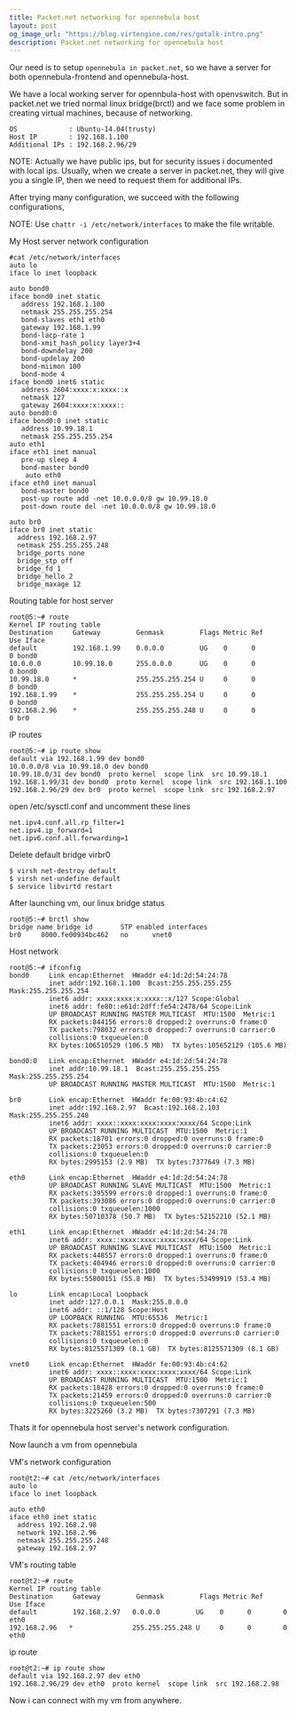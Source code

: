 ```yaml
---
title: Packet.net networking for opennebula host
layout: post
og_image_url: "https://blog.virtengine.com/res/gotalk-intro.png"
description: Packet.net networking for opennebula host
---
```


Our need is to setup `opennebula in packet.net`, so we have a server for both opennebula-frontend and opennebula-host.

We have a local working server for opennbula-host with openvswitch. But in packet.net we tried normal linux bridge(brctl) and we face some problem in creating virtual machines, because of networking.

	OS 			   : Ubuntu-14.04(trusty)
	Host IP 	   : 192.168.1.100
	Additional IPs : 192.168.2.96/29

NOTE: Actually we have public ips, but for security issues i documented with local ips.
Usually, when we create a server in packet.net, they will give you a single IP, then we need to request them for additional IPs.

After trying many configuration, we succeed with the following configurations,

NOTE: Use `chattr -i /etc/network/interfaces` to make the file writable.

My Host server network configuration

	#cat /etc/network/interfaces
	auto lo
	iface lo inet loopback

	auto bond0
	iface bond0 inet static
	   address 192.168.1.100
	   netmask 255.255.255.254
	   bond-slaves eth1 eth0
	   gateway 192.168.1.99
	   bond-lacp-rate 1
	   bond-xmit_hash_policy layer3+4
	   bond-downdelay 200
	   bond-updelay 200
	   bond-miimon 100
	   bond-mode 4
	iface bond0 inet6 static
	   address 2604:xxxx:x:xxxx::x
	   netmask 127
	   gateway 2604:xxxx:x:xxxx::
	auto bond0:0
	iface bond0:0 inet static
	   address 10.99.18.1
	   netmask 255.255.255.254
	auto eth1
	iface eth1 inet manual
	   pre-up sleep 4
	   bond-master bond0
		auto eth0
	iface eth0 inet manual
	   bond-master bond0
	   post-up route add -net 10.0.0.0/8 gw 10.99.18.0
	   post-down route del -net 10.0.0.0/8 gw 10.99.18.0

	auto br0
	iface br0 inet static
	  address 192.168.2.97
	  netmask 255.255.255.248
	  bridge_ports none
	  bridge_stp off
	  bridge_fd 1
	  bridge_hello 2
	  bridge_maxage 12

Routing table for host server

	root@5:~# route
	Kernel IP routing table
	Destination     Gateway         Genmask         Flags Metric Ref    Use Iface
	default         192.168.1.99    0.0.0.0         UG    0      0        0 bond0
	10.0.0.0        10.99.18.0      255.0.0.0       UG    0      0        0 bond0
	10.99.18.0      *               255.255.255.254 U     0      0        0 bond0
	192.168.1.99    *               255.255.255.254 U     0      0        0 bond0
	192.168.2.96    *               255.255.255.248 U     0      0        0 br0


IP routes

	root@5:~# ip route show
	default via 192.168.1.99 dev bond0
	10.0.0.0/8 via 10.99.18.0 dev bond0
	10.99.18.0/31 dev bond0  proto kernel  scope link  src 10.99.18.1
	192.168.1.99/31 dev bond0  proto kernel  scope link  src 192.168.1.100
	192.168.2.96/29 dev br0  proto kernel  scope link  src 192.168.2.97


open /etc/sysctl.conf and uncomment these lines

	net.ipv4.conf.all.rp_filter=1
	net.ipv4.ip_forward=1
	net.ipv6.conf.all.forwarding=1

Delete default bridge virbr0

	$ virsh net-destroy default
	$ virsh net-undefine default
	$ service libvirtd restart

After launching vm, our linux bridge status

	root@5:~# brctl show
	bridge name	bridge id		STP enabled	interfaces
	br0		8000.fe00934bc462	no		vnet0

Host network

	root@5:~# ifconfig
	bond0     Link encap:Ethernet  HWaddr e4:1d:2d:54:24:78  
	          inet addr:192.168.1.100  Bcast:255.255.255.255  Mask:255.255.255.254
	          inet6 addr: xxxx:xxxx:x:xxxx::x/127 Scope:Global
	          inet6 addr: fe80::e61d:2dff:fe54:2478/64 Scope:Link
	          UP BROADCAST RUNNING MASTER MULTICAST  MTU:1500  Metric:1
	          RX packets:844156 errors:0 dropped:2 overruns:0 frame:0
	          TX packets:798032 errors:0 dropped:7 overruns:0 carrier:0
	          collisions:0 txqueuelen:0
	          RX bytes:106510529 (106.5 MB)  TX bytes:105652129 (105.6 MB)

	bond0:0   Link encap:Ethernet  HWaddr e4:1d:2d:54:24:78  
	          inet addr:10.99.18.1  Bcast:255.255.255.255  Mask:255.255.255.254
        	  UP BROADCAST RUNNING MASTER MULTICAST  MTU:1500  Metric:1

	br0       Link encap:Ethernet  HWaddr fe:00:93:4b:c4:62  
	          inet addr:192.168.2.97  Bcast:192.168.2.103  Mask:255.255.255.248
	          inet6 addr: xxxx::xxxx:xxxx:xxxx:xxxx/64 Scope:Link
	          UP BROADCAST RUNNING MULTICAST  MTU:1500  Metric:1
	          RX packets:18701 errors:0 dropped:0 overruns:0 frame:0
	          TX packets:23053 errors:0 dropped:0 overruns:0 carrier:0
	          collisions:0 txqueuelen:0
	          RX bytes:2995153 (2.9 MB)  TX bytes:7377649 (7.3 MB)

	eth0      Link encap:Ethernet  HWaddr e4:1d:2d:54:24:78  
	          UP BROADCAST RUNNING SLAVE MULTICAST  MTU:1500  Metric:1
	          RX packets:395599 errors:0 dropped:1 overruns:0 frame:0
	          TX packets:393086 errors:0 dropped:0 overruns:0 carrier:0
	          collisions:0 txqueuelen:1000
	          RX bytes:50710378 (50.7 MB)  TX bytes:52152210 (52.1 MB)

	eth1      Link encap:Ethernet  HWaddr e4:1d:2d:54:24:78  
	          inet6 addr: xxxx::xxxx:xxxx:xxxx:xxxx/64 Scope:Link
	          UP BROADCAST RUNNING SLAVE MULTICAST  MTU:1500  Metric:1
	          RX packets:448557 errors:0 dropped:1 overruns:0 frame:0
	          TX packets:404946 errors:0 dropped:0 overruns:0 carrier:0
	          collisions:0 txqueuelen:1000
	          RX bytes:55800151 (55.8 MB)  TX bytes:53499919 (53.4 MB)

	lo        Link encap:Local Loopback  
	          inet addr:127.0.0.1  Mask:255.0.0.0
	          inet6 addr: ::1/128 Scope:Host
	          UP LOOPBACK RUNNING  MTU:65536  Metric:1
	          RX packets:7881551 errors:0 dropped:0 overruns:0 frame:0
	          TX packets:7881551 errors:0 dropped:0 overruns:0 carrier:0
	          collisions:0 txqueuelen:0
	          RX bytes:8125571309 (8.1 GB)  TX bytes:8125571309 (8.1 GB)

	vnet0     Link encap:Ethernet  HWaddr fe:00:93:4b:c4:62  
	          inet6 addr: xxxx::xxxx:xxxx:xxxx:xxxx/64 Scope:Link
	          UP BROADCAST RUNNING MULTICAST  MTU:1500  Metric:1
          	  RX packets:18428 errors:0 dropped:0 overruns:0 frame:0
	          TX packets:21459 errors:0 dropped:0 overruns:0 carrier:0
          	  collisions:0 txqueuelen:500
	          RX bytes:3225260 (3.2 MB)  TX bytes:7307291 (7.3 MB)

Thats it for opennebula host server's network configuration.

Now launch a vm from opennebula

VM's network configuration

	root@t2:~# cat /etc/network/interfaces
	auto lo
	iface lo inet loopback

	auto eth0
	iface eth0 inet static
	  address 192.168.2.98
	  network 192.168.2.96
	  netmask 255.255.255.248
	  gateway 192.168.2.97

VM's routing table

	root@t2:~# route
	Kernel IP routing table
	Destination     Gateway         Genmask         Flags Metric Ref    Use Iface
	default         192.168.2.97   0.0.0.0         UG    0      0        0 eth0
	192.168.2.96   *               255.255.255.248 U     0      0        0 eth0

ip route

	root@t2:~# ip route show
	default via 192.168.2.97 dev eth0
	192.168.2.96/29 dev eth0  proto kernel  scope link  src 192.168.2.98

Now i can connect with my vm from anywhere.
